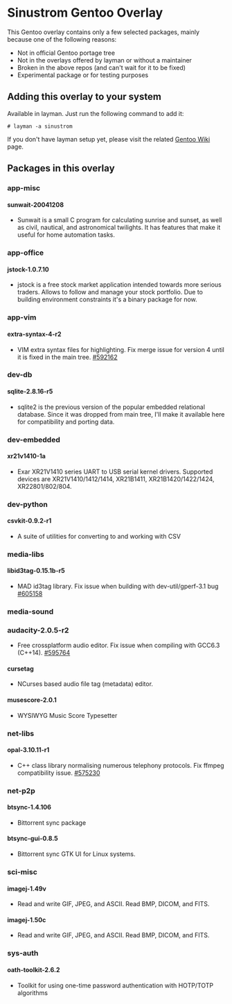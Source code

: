 Sinustrom Gentoo Overlay
========================

This Gentoo overlay contains only a few selected packages,
mainly because one of the following reasons:

* Not in official Gentoo portage tree
* Not in the overlays offered by layman or without a maintainer
* Broken in the above repos (and can't wait for it to be fixed)
* Experimental package or for testing purposes

## Adding this overlay to your system

Available in layman. Just run the following command to add it:

    # layman -a sinustrom

If you don't have layman setup yet, please visit the related
[Gentoo Wiki](https://wiki.gentoo.org/wiki/Layman) page.

## <a name="packages"></a>Packages in this overlay

### app-misc

#### sunwait-20041208

* Sunwait is a small C program for calculating sunrise and sunset, as well as
civil, nautical, and astronomical twilights. It has features that make it
useful for home automation tasks.

### app-office

#### jstock-1.0.7.10

* jstock is a free stock market application intended towards more serious traders.
Allows to follow and manage your stock portfolio. Due to building environment
constraints it's a binary package for now.

### app-vim

#### extra-syntax-4-r2

* VIM extra syntax files for highlighting. Fix merge issue for version 4 until it
is fixed in the main tree. [#592162](https://bugs.gentoo.org/show_bug.cgi?id=592162)

### dev-db

#### sqlite-2.8.16-r5

* sqlite2 is the previous version of the popular embedded relational database.
Since it was dropped from main tree, I'll make it available here for compatibility
and porting data.

### dev-embedded

#### xr21v1410-1a

* Exar XR21V1410 series UART to USB serial kernel drivers. Supported devices are
XR21V1410/1412/1414, XR21B1411, XR21B1420/1422/1424, XR22801/802/804.

### dev-python

#### csvkit-0.9.2-r1

* A suite of utilities for converting to and working with CSV

### media-libs

#### libid3tag-0.15.1b-r5

* MAD id3tag library. Fix issue when building with dev-util/gperf-3.1 bug
[#605158](https://bugs.gentoo.org/show_bug.cgi?id=605158)

### media-sound

### audacity-2.0.5-r2

* Free crossplatform audio editor. Fix issue when compiling with GCC6.3 (C++14).
[#595764](https://bugs.gentoo.org/show_bug.cgi?id=595764)

#### cursetag

* NCurses based audio file tag (metadata) editor. 

#### musescore-2.0.1

* WYSIWYG Music Score Typesetter

### net-libs

#### opal-3.10.11-r1

* C++ class library normalising numerous telephony protocols. Fix ffmpeg compatibility
issue. [#575230](https://bugs.gentoo.org/show_bug.cgi?id=575230)

### net-p2p

#### btsync-1.4.106

* Bittorrent sync package

#### btsync-gui-0.8.5

* Bittorrent sync GTK UI for Linux systems.

### sci-misc

#### imagej-1.49v

* Read and write GIF, JPEG, and ASCII. Read BMP, DICOM, and FITS.

#### imagej-1.50c

* Read and write GIF, JPEG, and ASCII. Read BMP, DICOM, and FITS.

### sys-auth

#### oath-toolkit-2.6.2

* Toolkit for using one-time password authentication with HOTP/TOTP algorithms  
